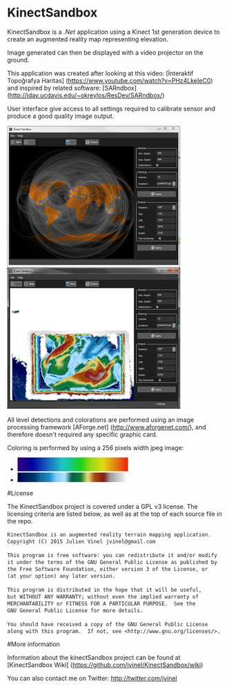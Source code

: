 # KinectSandbox

KinectSandbox is a *.Net* application using a Kinect 1st generation device to create an augmented reality map representing elevation.

Image generated can then be displayed with a video projector on the ground.

This application was created after looking at this video: [İnteraktif Topoğrafya Haritas] (https://www.youtube.com/watch?v=PHz4LkeIeC0) and inspired by related software: [SARndbox] (http://idav.ucdavis.edu/~okreylos/ResDev/SARndbox/)

User interface give access to all settings required to calibrate sensor and produce a good quality image output.

![User Interface 1](https://github.com/jvinel/KinectSandbox/blob/master/snapshots/snapshot1.png)
![User Interface 2](https://github.com/jvinel/KinectSandbox/blob/master/snapshots/snapshot2.png)

All level detections and colorations are performed using an image processing framework [AForge.net] (http://www.aforgenet.com/), and therefore doesn't required any specific graphic card.

Coloring is performed by using a 256 pixels width jpeg image:

* ![Gradient 1](https://github.com/jvinel/KinectSandbox/blob/master/snapshots/gradient1.jpg)
* ![Gradient 3](https://github.com/jvinel/KinectSandbox/blob/master/snapshots/gradient3.jpg)

#License

The KinectSandbox project is covered under a GPL v3 license. The licensing criteria are listed below, as well as at the top of each source file in the repo.

```
KinectSandbox is an augmented reality terrain mapping application.
Copyright (C) 2015 Julien Vinel jvinel@gmail.com

This program is free software: you can redistribute it and/or modify
it under the terms of the GNU General Public License as published by
the Free Software Foundation, either version 3 of the License, or
(at your option) any later version.

This program is distributed in the hope that it will be useful,
but WITHOUT ANY WARRANTY; without even the implied warranty of
MERCHANTABILITY or FITNESS FOR A PARTICULAR PURPOSE.  See the
GNU General Public License for more details.

You should have received a copy of the GNU General Public License
along with this program.  If not, see <http://www.gnu.org/licenses/>.
```

#More information 

Information about the kinectSandbox project can be found at [KinectSandbox Wiki] (https://github.com/jvinel/KinectSandbox/wiki)

You can also contact me on Twitter: http://twitter.com/jvinel




